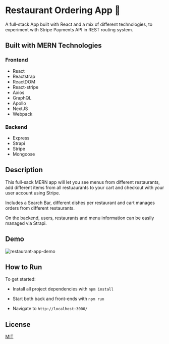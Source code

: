# Restaurant Ordering App 🍜

A full-stack App built with React and a mix of different technologies, to experiment with Stripe Payments API in REST routing system.

## Built with MERN Technologies

### Frontend

- React
- Reactstrap
- ReactDOM
- React-stripe
- Axios
- GraphQL
- Apollo
- NextJS
- Webpack

### Backend

- Express
- Strapi
- Stripe
- Mongoose

## Description

This full-sack MERN app will let you see menus from different restaurants, add different items from all restuaurants to your cart and checkout with your user account using Stripe.

Includes a Search Bar, different dishes per restaurant and cart manages orders from different restaurants.

On the backend, users, restaurants and menu information can be easily managed via Strapi.

## Demo

![restaurant-app-demo](https://user-images.githubusercontent.com/71361700/209899179-d7d2b6a1-9388-4abb-aa2d-08dddea66a6f.gif)

## How to Run

To get started:

- Install all project dependencies with `npm install`

- Start both back and front-ends with `npm run`

- Navigate to `http://localhost:3000/`

## License

[MIT](https://choosealicense.com/licenses/mit/)
